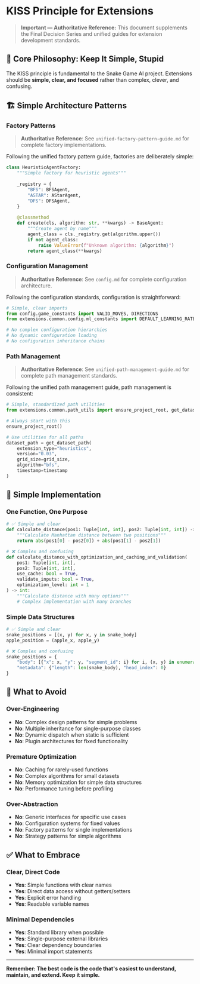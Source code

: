 # KISS Principle for Extensions

> **Important — Authoritative Reference:** This document supplements the Final Decision Series and unified guides for extension development standards.

## 🎯 **Core Philosophy: Keep It Simple, Stupid**

The KISS principle is fundamental to the Snake Game AI project. Extensions should be **simple, clear, and focused** rather than complex, clever, and confusing.

## 🏗️ **Simple Architecture Patterns**

### **Factory Patterns**
> **Authoritative Reference**: See `unified-factory-pattern-guide.md` for complete factory implementations.

Following the unified factory pattern guide, factories are deliberately simple:

```python
class HeuristicAgentFactory:
    """Simple factory for heuristic agents"""
    
    _registry = {
        "BFS": BFSAgent,
        "ASTAR": AStarAgent,
        "DFS": DFSAgent,
    }
    
    @classmethod
    def create(cls, algorithm: str, **kwargs) -> BaseAgent:
        """Create agent by name"""
        agent_class = cls._registry.get(algorithm.upper())
        if not agent_class:
            raise ValueError(f"Unknown algorithm: {algorithm}")
        return agent_class(**kwargs)
```

### **Configuration Management**
> **Authoritative Reference**: See `config.md` for complete configuration architecture.

Following the configuration standards, configuration is straightforward:

```python
# Simple, clear imports
from config.game_constants import VALID_MOVES, DIRECTIONS
from extensions.common.config.ml_constants import DEFAULT_LEARNING_RATE

# No complex configuration hierarchies
# No dynamic configuration loading
# No configuration inheritance chains
```

### **Path Management**
> **Authoritative Reference**: See `unified-path-management-guide.md` for complete path management standards.

Following the unified path management guide, path management is consistent:

```python
# Simple, standardized path utilities
from extensions.common.path_utils import ensure_project_root, get_dataset_path

# Always start with this
ensure_project_root()

# Use utilities for all paths
dataset_path = get_dataset_path(
    extension_type="heuristics",
    version="0.03",
    grid_size=grid_size,
    algorithm="bfs",
    timestamp=timestamp
)
```


## 🔧 **Simple Implementation**

### **One Function, One Purpose**
```python
# ✅ Simple and clear
def calculate_distance(pos1: Tuple[int, int], pos2: Tuple[int, int]) -> int:
    """Calculate Manhattan distance between two positions"""
    return abs(pos1[0] - pos2[0]) + abs(pos1[1] - pos2[1])

# ❌ Complex and confusing
def calculate_distance_with_optimization_and_caching_and_validation(
    pos1: Tuple[int, int], 
    pos2: Tuple[int, int],
    use_cache: bool = True,
    validate_inputs: bool = True,
    optimization_level: int = 1
) -> int:
    """Calculate distance with many options"""
    # Complex implementation with many branches
```

### **Simple Data Structures**
```python
# ✅ Simple and clear
snake_positions = [(x, y) for x, y in snake_body]
apple_position = (apple_x, apple_y)

# ❌ Complex and confusing
snake_positions = {
    "body": [{"x": x, "y": y, "segment_id": i} for i, (x, y) in enumerate(snake_body)],
    "metadata": {"length": len(snake_body), "head_index": 0}
}
```

## 🚫 **What to Avoid**

### **Over-Engineering**
- **No**: Complex design patterns for simple problems
- **No**: Multiple inheritance for single-purpose classes
- **No**: Dynamic dispatch when static is sufficient
- **No**: Plugin architectures for fixed functionality

### **Premature Optimization**
- **No**: Caching for rarely-used functions
- **No**: Complex algorithms for small datasets
- **No**: Memory optimization for simple data structures
- **No**: Performance tuning before profiling

### **Over-Abstraction**
- **No**: Generic interfaces for specific use cases
- **No**: Configuration systems for fixed values
- **No**: Factory patterns for single implementations
- **No**: Strategy patterns for simple algorithms

## ✅ **What to Embrace**

### **Clear, Direct Code**
- **Yes**: Simple functions with clear names
- **Yes**: Direct data access without getters/setters
- **Yes**: Explicit error handling
- **Yes**: Readable variable names

### **Minimal Dependencies**
- **Yes**: Standard library when possible
- **Yes**: Single-purpose external libraries
- **Yes**: Clear dependency boundaries
- **Yes**: Minimal import statements

---

**Remember: The best code is the code that's easiest to understand, maintain, and extend. Keep it simple.**
